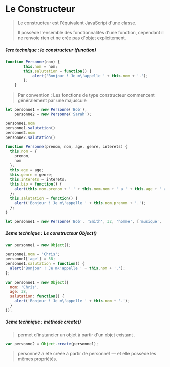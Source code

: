 
# Le Constructeur

>Le constructeur est l'équivalent JavaScript d'une classe.
>
>Il possède l'ensemble des fonctionnalités d'une fonction, cependant il ne renvoie rien et ne crée pas d'objet explicitement.

##### 1ere technique : le constructeur (function)
```javascript
function Personne(nom) {
        this.nom = nom;
        this.salutation = function() {
            alert('Bonjour ! Je m\'appelle ' + this.nom + '.');
        };
    }
```
>Par convention : Les fonctions de type constructeur commencent généralement par une majuscule
```javascript
let personne1 = new Personne('Bob'),
    personne2 = new Personne('Sarah');

personne1.nom
personne1.salutation()
personne2.nom
personne2.salutation()
```
```javascript
function Personne(prenom, nom, age, genre, interets) {
  this.nom = {
    prenom,
    nom
  };
  this.age = age;
  this.genre = genre;
  this.interets = interets;
  this.bio = function() {
    alert(this.nom.prenom + ' ' + this.nom.nom + ' a ' + this.age + ' ans. Il aime ' + this.interets[0] + ' et ' + this.interets[1] + '.');
  };
  this.salutation = function() {
    alert('Bonjour ! Je m\'appelle ' + this.nom.prenom + '.');
  };
}

let personne1 = new Personne('Bob', 'Smith', 32, 'homme', ['musique', 'ski']);
```
##### 2eme technique : Le constructeur Object()
```javascript
var personne1 = new Object();

personne1.nom = 'Chris';
personne1['age'] = 38;
personne1.salutation = function() {
  alert('Bonjour ! Je m\'appelle ' + this.nom + '.');
};
```
```javascript
var personne1 = new Object({
  nom: 'Chris',
  age: 38,
  salutation: function() {
    alert('Bonjour ! Je m\'appelle ' + this.nom + '.');
  }
});
```
##### 3eme technique : méthode create()
> permet d'instancier un objet à partir d'un objet existant  .
```javascript
var personne2 = Object.create(personne1);
```
>personne2 a été créée à partir de personne1 — et elle possède les mêmes propriétés. 

